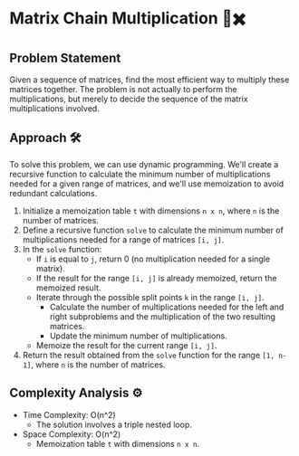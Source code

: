 # Matrix Chain Multiplication 🔄✖️

## Problem Statement

Given a sequence of matrices, find the most efficient way to multiply these matrices together. The problem is not actually to perform the multiplications, but merely to decide the sequence of the matrix multiplications involved.

## Approach 🛠️

To solve this problem, we can use dynamic programming. We'll create a recursive function to calculate the minimum number of multiplications needed for a given range of matrices, and we'll use memoization to avoid redundant calculations.

1. Initialize a memoization table `t` with dimensions `n x n`, where `n` is the number of matrices.
2. Define a recursive function `solve` to calculate the minimum number of multiplications needed for a range of matrices `[i, j]`.
3. In the `solve` function:
   - If `i` is equal to `j`, return 0 (no multiplication needed for a single matrix).
   - If the result for the range `[i, j]` is already memoized, return the memoized result.
   - Iterate through the possible split points `k` in the range `[i, j]`.
     - Calculate the number of multiplications needed for the left and right subproblems and the multiplication of the two resulting matrices.
     - Update the minimum number of multiplications.
   - Memoize the result for the current range `[i, j]`.
4. Return the result obtained from the `solve` function for the range `[1, n-1]`, where `n` is the number of matrices.

## Complexity Analysis ⚙️

- Time Complexity: O(n^2)
  - The solution involves a triple nested loop.
- Space Complexity: O(n^2)
  - Memoization table `t` with dimensions `n x n`.
